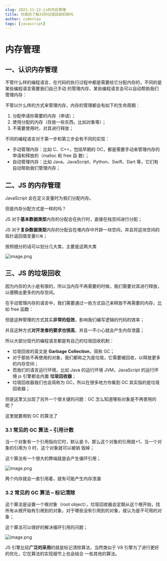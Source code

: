 ```yaml
---
slug: 2021-11-22-js的内存管理
title: 你真的了解JS的垃圾回收机制吗
author: codertao
tags: [javascript]
---
```


<!-- truncate -->

# 内存管理

## 一、认识内存管理

不管什么样的编程语言，在代码的执行过程中都是需要给它分配内存的，不同的是某些编程语言需要我们自己手动
的管理内存，某些编程语言会可以自动帮助我们管理内存：

不管以什么样的方式来管理内存，内存的管理都会有如下的生命周期：

1.  分配申请你需要的内存（申请）；
2.  使用分配的内存（存放一些东西，比如对象等）；
3.  不需要使用时，对其进行释放；

不同的编程语言对于第一步和第三步会有不同的实现：

- 手动管理内存：比如 C、C++，包括早期的 OC，都是需要手动来管理内存的申请和释放的（malloc 和 free 函
  数）；
- 自动管理内存：比如 Java、JavaScript、Python、Swift、Dart 等，它们有自动帮助我们管理内存；

## 二、JS 的内存管理

JavaScript 会在定义变量时为我们分配内存。

但是内存分配方式是一样的吗？

JS 对于**基本数据类型**内存的分配会在执行时，直接在栈空间进行分配；

JS 对于**复杂数据类型**内存的分配会在堆内存中开辟一块空间，并且将这块空间的指针返回值变量`引用`；

按照细分的话可以划分几大类，主要是这两大类

![image.png](https://img12.360buyimg.com/ddimg/jfs/t1/51432/40/16827/26669/61321c6fE0254c8c1/02b20c74db77da3a.png)

## 三、JS 的垃圾回收

因为内存的大小是有限的，所以当内存不再需要的时候，我们需要对其进行释放，以便腾出更多的内存空间。

在手动管理内存的语言中，我们需要通过一些方式自己来释放不再需要的内存，比如 free 函数：

但是这种管理的方式其实**非常的低效**，影响我们编写逻辑的代码的效率；

并且这种方式**对开发者的要求也很高**，并且一不小心就会产生内存泄露；

所以大部分现代的编程语言都是有自己的垃圾回收机制：

- 垃圾回收的英文是 **Garbage Collection**，简称 GC；
- 对于那些不再使用的对象，我们都称之为是垃圾，它需要被回收，以释放更多的内存空间；
- 而我们的语言运行环境，比如 Java 的运行环境 JVM，JavaScript 的运行环境 js 引擎都会内置 **垃圾回收器**；
- 垃圾回收器我们也会简称为 GC，所以在很多地方你看到 GC 其实指的是垃圾回收器；

但是这里又出现了另外一个很关键的问题：GC 怎么知道哪些对象是不再使用的呢？

这里就要用到 GC 的算法了

### 3.1 常见的 GC 算法 – 引用计数

当一个对象有一个引用指向它时，默认是 0，那么这个对象的引用就+1，当一个对象的引用为 0 时，这个对象就可以被销
毁掉；

这个算法有一个很大的弊端就是会产生循环引用；

![image.png](https://img12.360buyimg.com/ddimg/jfs/t1/200515/24/6406/11334/61321dddE63002c58/4f8f187a0e2378cb.png)

两个内存就会一直引用着，就有可能产生内存泄漏

### 3.2 常见的 GC 算法 – 标记清除

这个算法是设置一个根对象（root object），垃圾回收器会定期从这个根开始，找所有从根开始有引用到的对象，对于哪些没有引用到的对象，就认为是不可用的对象；

这个算法可以很好的解决循环引用的问题；

![image.png](https://img10.360buyimg.com/ddimg/jfs/t1/83440/17/16272/296067/61321e5cE4b2ec17f/982661a9506bdb61.png)

JS 引擎比较**广泛的采用**的就是标记清除算法，当然类似于 V8 引擎为了进行更好的优化，它在算法的实现细节上也会结合
一些其他的算法。
